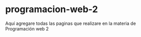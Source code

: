 # programacion-web-2
Aquí agregare todas las paginas que realizare en la materia de Programación web 2
